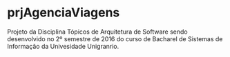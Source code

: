 # prjAgenciaViagens
Projeto da Disciplina Tópicos de Arquitetura de Software sendo desenvolvido no 2º semestre de 2016 do curso de Bacharel de Sistemas de Informação da Univesidade Unigranrio.
